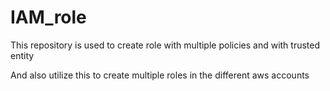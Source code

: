 
# IAM_role 
This repository is used to create role with multiple policies and with trusted entity 

And also utilize this to create multiple roles in the different aws accounts

